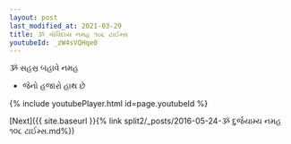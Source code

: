 ```yaml
---
layout: post
last_modified_at: 2021-03-29
title: ૐ ગોવિંદાય નમહ ૧૦૮ ટાઈમ્સ
youtubeId: _zW4sVQHqe0
---
```

 
 
 ૐ સહસ્ર બહાવે નમહ  
 
 -  જેનો હજારો હાથ છે 
 
  
 
  
 
 
 
 
 
 


{% include youtubePlayer.html id=page.youtubeId %}
 
[Next]({{ site.baseurl }}{% link  split2/_posts/2016-05-24-ૐ દુર્જયામ્ય નમહ ૧૦૮ ટાઈમ્સ.md%})
 
